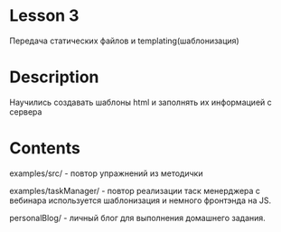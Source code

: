 # Lesson 3
Передача статических файлов и templating(шаблонизация)

# Description
Научились создавать шаблоны html и заполнять их информацией с сервера

# Contents
examples/src/ - повтор упражнений из методички

examples/taskManager/ - повтор реализации таск менерджера с вебинара
используется шаблонизация и немного фронтэнда на JS.

personalBlog/ - личный блог для выполнения домашнего задания.
